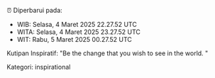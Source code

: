 ⏰ Diperbarui pada:
- WIB: Selasa, 4 Maret 2025 22.27.52 UTC
- WITA: Selasa, 4 Maret 2025 23.27.52 UTC
- WIT: Rabu, 5 Maret 2025 00.27.52 UTC

Kutipan Inspiratif:
"Be the change that you wish to see in the world. "


Kategori: inspirational

